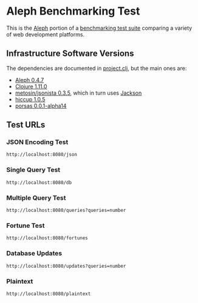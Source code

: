 # Aleph Benchmarking Test

This is the [Aleph](https://github.com/clj-commons/aleph) portion of a [benchmarking test suite](../) comparing a variety of web development platforms.

## Infrastructure Software Versions
The dependencies are documented in [project.clj](project.clj),
but the main ones are:

* [Aleph 0.4.7](https://github.com/clj-commons/aleph)
* [Clojure 1.11.0](http://clojure.org/)
* [metosin/jsonista 0.3.5](https://github.com/metosin/jsonista), which in turn uses [Jackson](http://jackson.codehaus.org/)
* [hiccup 1.0.5](https://github.com/weavejester/hiccup)
* [porsas 0.0.1-alpha14](https://github.com/arnaudgeiser/porsas)

## Test URLs
### JSON Encoding Test
`http://localhost:8080/json`

### Single Query Test
`http://localhost:8080/db`

### Multiple Query Test
`http://localhost:8080/queries?queries=number`

### Fortune Test
`http://localhost:8080/fortunes`

### Database Updates
`http://localhost:8080/updates?queries=number`

### Plaintext
`http://localhost:8080/plaintext`
